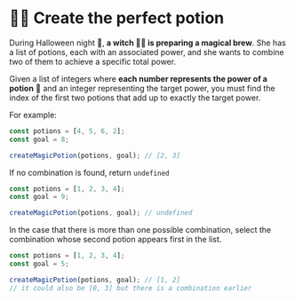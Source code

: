 # 🧙‍♀️ **Create the perfect potion**

During Halloween night 🎃, **a witch 🧙‍♀️ is preparing a magical brew**. She has a list of potions, each with an associated power, and she wants to combine two of them to achieve a specific total power.

Given a list of integers where **each number represents the power of a potion** 🧪 and an integer representing the target power, you must find the index of the first two potions that add up to exactly the target power.

For example:

```javascript
const potions = [4, 5, 6, 2];
const goal = 8;

createMagicPotion(potions, goal); // [2, 3]
```

If no combination is found, return `undefined`

```javascript
const potions = [1, 2, 3, 4];
const goal = 9;

createMagicPotion(potions, goal); // undefined
```

In the case that there is more than one possible combination, select the combination whose second potion appears first in the list.

```javascript
const potions = [1, 2, 3, 4];
const goal = 5;

createMagicPotion(potions, goal); // [1, 2]
// it could also be [0, 3] but there is a combination earlier
```
